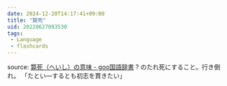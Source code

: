 ```yaml
---
date: 2024-12-20T14:17:41+09:00
title: "斃死"
uid: 20220627093530
tags:
 - Language
 - flashcards
---
```


source: [斃死（へいし）の意味 - goo国語辞書](https://dictionary.goo.ne.jp/word/%E6%96%83%E6%AD%BB/)
?
のたれ死にすること。行き倒れ。
「たとい―するとも初志を貫きたい」
<!--SR:!2022-09-03,49,290-->